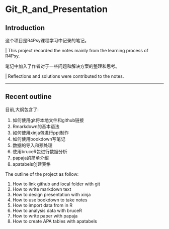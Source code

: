 # Git_R_and_Presentation

## Introduction

这个项目是R4Psy课程学习中记录的笔记。

|  This project recorded the notes mainly from the learning process of R4Psy.

笔记中加入了作者对于一些问题和解决方案的整理和思考。

|  Reflections and solutions were contributed to the notes.

------------------------------------------------------------------------

## Recent outline

目前,大纲包含了:

1.  如何使用git将本地文件和github链接<br>
2.  Rmarkdown的基本语法<br>
3.  如何使用xinja包进行ppt制作<br>
4.  如何使用bookdown写笔记<br>
5.  数据的导入和预处理<br>
6.  使用bruceR包进行数据分析<br>
7.  papaja的简单介绍<br>
8.  apatabels创建表格<br>

The outline of the project as follow:

1.  How to link github and local folder with git<br>
2.  How to write markdown text<br>
3.  How to design presentation with xinja<br>
4.  How to use bookdown to take notes<br>
5.  How to import data from in R<br>
6.  How to analysis data with bruceR<br>
7.  How to write paper with papaja<br>
8.  How to create APA tables with apatabels<br>
